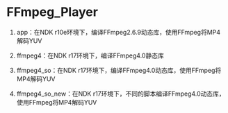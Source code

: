 # FFmpeg_Player
1. app：在NDK r10e环境下，编译FFmpeg2.6.9动态库，使用FFmpeg将MP4解码YUV

2. ffmpeg4：在NDK r17环境下，编译FFmpeg4.0静态库

3. ffmpeg4_so：在NDK r17环境下，编译FFmpeg4.0动态库，使用FFmpeg将MP4解码YUV

4. ffmpeg4_so_new：在NDK r17环境下，不同的脚本编译FFmpeg4.0动态库，使用FFmpeg将MP4解码YUV